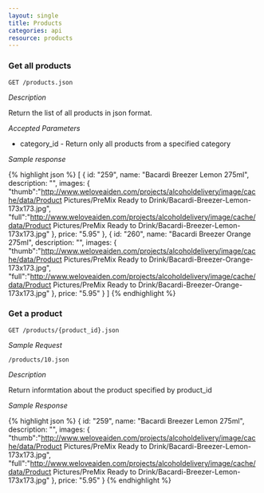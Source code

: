 ```yaml
---
layout: single
title: Products
categories: api
resource: products
---
```


### Get all products

	GET /products.json

*Description*	

Return the list of all products in json format. 

*Accepted Parameters*

* category_id - Return only all products from a specified category

*Sample response*

{% highlight json %}
	[
		{
			id: "259",
			name: "Bacardi Breezer Lemon 275ml",
			description: "",
			images:
				{
					"thumb":"http://www.weloveaiden.com/projects/alcoholdelivery/image/cache/data/Product Pictures/PreMix Ready to Drink/Bacardi-Breezer-Lemon-173x173.jpg",
					"full":"http://www.weloveaiden.com/projects/alcoholdelivery/image/cache/data/Product Pictures/PreMix Ready to Drink/Bacardi-Breezer-Lemon-173x173.jpg"
				},
			price: "5.95"
		},
		{
			id: "260",
			name: "Bacardi Breezer Orange 275ml",
			description: "",
			images: 
				{
					"thumb":"http://www.weloveaiden.com/projects/alcoholdelivery/image/cache/data/Product Pictures/PreMix Ready to Drink/Bacardi-Breezer-Orange-173x173.jpg",
					"full":"http://www.weloveaiden.com/projects/alcoholdelivery/image/cache/data/Product Pictures/PreMix Ready to Drink/Bacardi-Breezer-Orange-173x173.jpg"
				},
			price: "5.95"
		}
	]
{% endhighlight %}

### Get a product
	
	GET /products/{product_id}.json

*Sample Request*
	
	/products/10.json

*Description*

Return informtation about the product specified by product_id

*Sample Response*

{% highlight json %}
	{
		id: "259",
		name: "Bacardi Breezer Lemon 275ml",
		description: "",
		images:
			{
				"thumb":"http://www.weloveaiden.com/projects/alcoholdelivery/image/cache/data/Product Pictures/PreMix Ready to Drink/Bacardi-Breezer-Lemon-173x173.jpg",
				"full":"http://www.weloveaiden.com/projects/alcoholdelivery/image/cache/data/Product Pictures/PreMix Ready to Drink/Bacardi-Breezer-Lemon-173x173.jpg"
			},
		price: "5.95"
	}
{% endhighlight %}